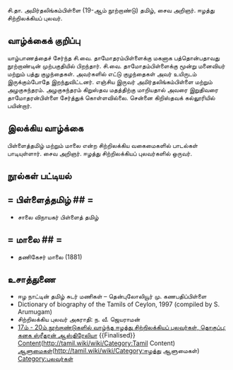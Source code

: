 சி.தா. அமிர்தலிங்கம்பிள்ளை (19-ஆம் நூற்றாண்டு) தமிழ், சைவ அறிஞர். ஈழத்து சிற்றிலக்கியப் புலவர்.
## வாழ்க்கைக் குறிப்பு
யாழ்பாணத்தைச் சேர்ந்த சி.வை. தாமோதரம்பிள்ளைக்கு மகனாக பத்தொன்பதாவது நூற்றாண்டின் முற்பகுதியில் பிறந்தார். சி.வை. தாமோதம்பிள்ளைக்கு மூன்று மனைவியர் மற்றும் பத்து குழந்தைகள். அவர்களில் எட்டு குழந்தைகள் அவர் உயிருடம் இருக்கும்போதே இறந்துவிட்டனர். எஞ்சிய இருவர் அமிர்தலிங்கம்பிள்ளை மற்றும் அழகுசுந்தரம். அழகுசுந்தரம் கிறுஸ்தவ மதத்திற்கு மாறியதால் அவரை இறுதிவரை தாமோதரன்பிள்ளை சேர்த்துக் கொள்ளவில்லை. சென்னை கிறிஸ்தவக் கல்லூரியில் பயின்றார்.
## இலக்கிய வாழ்க்கை
பிள்ளைத்தமிழ் மற்றும் மாலை என்ற சிற்றிலக்கிய வகைமைகளில் பாடல்கள் பாடியுள்ளார். சைவ அறிஞர். ஈழத்து சிற்றிலக்கியப் புலவர்களில் ஒருவர்.
## நூல்கள் பட்டியல்
## = பிள்ளைத்தமிழ் ## =
* சாலை விநாயகர் பிள்ளைத் தமிழ்
## = மாலை ## =
* தணிகேசர் மாலை (1881)
## உசாத்துணை
* ஈழ நாட்டின் தமிழ் சுடர் மணிகள் – தென்புலோலியூர் மு. கணபதிப்பிள்ளை
* Dictionary of biography of the Tamils of Ceylon, 1997 (compiled by S. Arumugam)
* சிற்றிலக்கிய புலவர் அகராதி: ந. வீ. ஜெயராமன்
* [17ம் - 20ம் நூற்றாண்டுகளில் வாழ்ந்த ஈழத்து சிற்றிலக்கியப் புலவர்கள், தொகுப்பு: கனக ஸ்ரீதரன் ஆஸ்திரேலியா](http://kanaga_sritharan.tripod.com/sittilakkiyam.htm#2)
{{Finalised}}
[Content](Category:Tamil)(http://tamil.wiki/wiki/Category:Tamil Content)
[ஆளுமைகள்](Category:ஈழத்து)(http://tamil.wiki/wiki/Category:ஈழத்து ஆளுமைகள்)
[Category:புலவர்கள்](http://tamil.wiki/wiki/Category:புலவர்கள்)